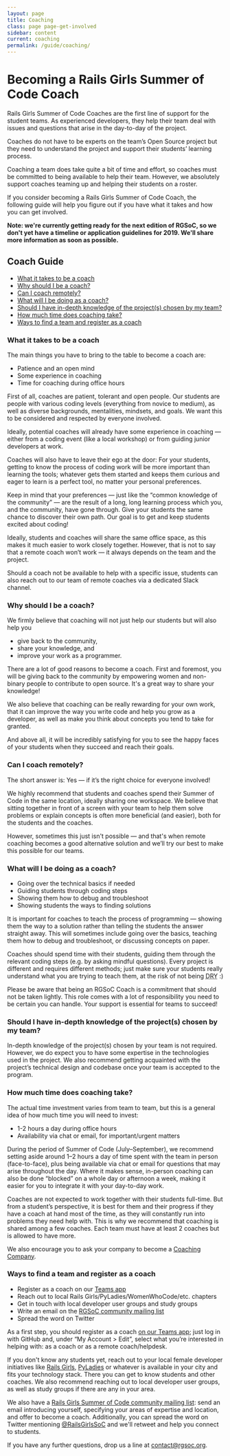 ```yaml
---
layout: page
title: Coaching
class: page page-get-involved
sidebar: content
current: coaching
permalink: /guide/coaching/
---
```

<h1>Becoming a Rails Girls Summer of Code Coach</h1>

Rails Girls Summer of Code Coaches are the first line of support for the student teams. As experienced developers, they help their team deal with issues and questions that arise in the day-to-day of the project.

Coaches do not have to be experts on the team’s Open Source project but they need to understand the project and support their students’ learning process.

Coaching a team does take quite a bit of time and effort, so coaches must be committed to being available to help their team. However, we absolutely support coaches teaming up and helping their students on a roster.

If you consider becoming a Rails Girls Summer of Code Coach, the following guide will help you figure out if you have what it takes and how you can get involved.

<strong>Note: we're currently getting ready for the next edition of RGSoC, so we don't yet have a timeline or application guidelines for 2019. We'll share more information as soon as possible.</strong>

<h2>Coach Guide</h2>

<ul>
<li><a href="#intro">What it takes to be a coach</a></li>
<li><a href="#why">Why should I be a coach?</a></li>
<li><a href="#remote">Can I coach remotely?</a></li>
<li><a href="#what">What will I be doing as a coach?</a></li>
<li><a href="#expertise">Should I have in-depth knowledge of the project(s) chosen by my team?</a></li>
<li><a href="#time">How much time does coaching take?</a></li>
<li><a href="#register">Ways to find a team and register as a coach</a></li>
</ul>


<h3 id="intro">What it takes to be a coach</h3>

The main things you have to bring to the table to become a coach are:  

<ul>
<li>Patience and an open mind</li>
<li>Some experience in coaching</li>
<li>Time for coaching during office hours</li>
</ul>

First of all, coaches are patient, tolerant and open people. Our students are people with various coding levels (everything from novice to medium), as well as diverse backgrounds, mentalities, mindsets, and goals. We want this to be considered and respected by everyone involved.

Ideally, potential coaches will already have some experience in coaching — either from a coding event (like a local workshop) or from guiding junior developers at work.

Coaches will also have to leave their ego at the door: For your students, getting to know the process of coding work will be more important than learning the tools; whatever gets them started and keeps them curious and eager to learn is a perfect tool, no matter your personal preferences.

Keep in mind that your preferences — just like the “common knowledge of the community” — are the result of a long, long learning process which you, and the community, have gone through. Give your students the same chance to discover their own path. Our goal is to get and keep students excited about coding!

Ideally, students and coaches will share the same office space, as this makes it much easier to work closely together. However, that is not to say that a remote coach won’t work — it always depends on the team and the project.

Should a coach not be available to help with a specific issue, students can also reach out to our team of remote coaches via a dedicated Slack channel.


<h3 id="why">Why should I be a coach?</h3>

<p>We firmly believe that coaching will not just help our students but will also help you</p>

* give back to the community,
* share your knowledge, and
* improve your work as a programmer.

There are a lot of good reasons to become a coach. First and foremost, you will be giving back to the community by empowering women and non-binary people to contribute to open source. It's a great way to share your knowledge!

We also believe that coaching can be really rewarding for your own work, that it can improve the way you write code and help you grow as a developer, as well as make you think about concepts you tend to take for granted.

And above all, it will be incredibly satisfying for you to see the happy faces of your students when they succeed and reach their goals.


<h3 id="remote">Can I coach remotely?</h3>

The short answer is: Yes — if it’s the right choice for everyone involved!

We highly recommend that students and coaches spend their Summer of Code in the same location, ideally sharing one workspace. We believe that sitting together in front of a screen with your team to help them solve problems or explain concepts is often more beneficial (and easier), both for the students and the coaches.

However, sometimes this just isn't possible — and that's when remote coaching becomes a good alternative solution and we’ll try our best to make this possible for our teams.


<h3 id="what">What will I be doing as a coach?</h3>

* Going over the technical basics if needed
* Guiding students through coding steps
* Showing them how to debug and troubleshoot
* Showing students the ways to finding solutions

It is important for coaches to teach the process of programming — showing them the way to a solution rather than telling the students the answer straight away. This will sometimes include going over the basics, teaching them how to debug and troubleshoot, or discussing concepts on paper.

Coaches should spend time with their students, guiding them through the relevant coding steps (e.g. by asking mindful questions). Every project is different and requires different methods; just make sure your students really understand what you are trying to teach them, at the risk of not being <abbr title="Don't Repeat Yourself">DRY</abbr> :)

Please be aware that being an RGSoC Coach is a commitment that should not be taken lightly. This role comes with a lot of responsibility you need to be certain you can handle. Your support is essential for teams to succeed!


<h3 id="expertise">Should I have in-depth knowledge of the project(s) chosen by my team?</h3>

In-depth knowledge of the project(s) chosen by your team is not required. However, we do expect you to have some expertise in the technologies used in the project. We also recommend getting acquainted with the project’s technical design and codebase once your team is accepted to the program.


<h3 id="time">How much time does coaching take?</h3>

<p>The actual time investment varies from team to team, but this is a general idea of how much time you will need to invest:</p>

* 1-2 hours a day during office hours
* Availability via chat or email, for important/urgent matters

During the period of Summer of Code (July–September), we recommend setting aside around 1–2 hours a day of time spent with the team in person (face-to-face), plus being available via chat or email for questions that may arise throughout the day. Where it makes sense, in-person coaching can also be done “blocked” on a whole day or afternoon a week, making it easier for you to integrate it with your day-to-day work.

Coaches are not expected to work together with their students full-time. But from a student’s perspective, it is best for them and their progress if they have a coach at hand most of the time, as they will constantly run into problems they need help with. This is why we recommend that coaching is shared among a few coaches. Each team must have at least 2 coaches but is allowed to have more.

We also encourage you to ask your company to become a <a href="http://railsgirlssummerofcode.org/guide/coaching-company/">Coaching Company</a>.


<h3 id="register">Ways to find a team and register as a coach</h3>

* Register as a coach on our <a href="https://teams.railsgirlssummerofcode.org/">Teams app</a>
* Reach out to local Rails Girls/PyLadies/WomenWhoCode/etc. chapters
* Get in touch with local developer user groups and study groups
* Write an email on the <a href="https://groups.google.com/forum/#!forum/rails-girls-summer-of-code-community">RGSoC community mailing list</a>
* Spread the word on Twitter

As a first step, you should register as a coach <a href="https://teams.railsgirlssummerofcode.org/">on our Teams app</a>; just log in with GitHub and, under “My Account > Edit”, select what you’re interested in helping with: as a coach or as a remote coach/helpdesk.

If you don't know any students yet, reach out to your local female developer initiatives like <a href="http://railsgirls.com/">Rails Girls</a>, <a href="http://www.pyladies.com/">PyLadies</a> or whatever is available in your city and fits your technology stack. There you can get to know students and other coaches. We also recommend reaching out to local developer user groups, as well as study groups if there are any in your area.

We also have a <a href="https://groups.google.com/forum/#!forum/rails-girls-summer-of-code-community">Rails Girls Summer of Code community mailing list</a>: send an email introducing yourself, specifying your areas of expertise and location, and offer to become a coach. Additionally, you can spread the word on Twitter mentioning <a href="http://www.twitter.com/RailsGirlsSoC">@RailsGirlsSoC</a> and we'll retweet and help you connect to students.

If you have any further questions, drop us a line at <a href="mailto:contact@rgsoc.org">contact@rgsoc.org</a>.
